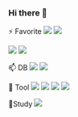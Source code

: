 ### Hi there 👋

⚡ Favorite
<img src="https://img.shields.io/badge/Python-3766AB?style=flat-square&logo=Python&logoColor=white"/></a>
<img src="https://img.shields.io/badge/JavaScript-F7DF1E?style=flat-square&logo=Python&logoColor=white"/></a>

<img src="https://img.shields.io/badge/Django-092E20?style=flat-square&logo=Python&logoColor=white"/></a>
<img src="https://img.shields.io/badge/Spring-6DB33F?style=flat-square&logo=Python&logoColor=white"/></a>

📫 DB
<img src="https://img.shields.io/badge/MySQL-4479A1?style=flat-square&logo=Python&logoColor=white"/></a>
<img src="https://img.shields.io/badge/PostGreSQL-#169E1?style=flat-square&logo=Python&logoColor=white"/></a>

💬 Tool
<img src="https://img.shields.io/badge/Visual Studio Code-007ACC?style=flat-square&logo=Python&logoColor=white"/></a>
<img src="https://img.shields.io/badge/Eclipse IDE-2C2255?style=flat-square&logo=Python&logoColor=white"/></a>
<img src="https://img.shields.io/badge/IntelliJ IDEA-000000?style=flat-square&logo=Python&logoColor=white"/></a>
<img src="https://img.shields.io/badge/Android-3DDC84?style=flat-square&logo=Python&logoColor=white"/></a>

🌱Study
<img src="https://img.shields.io/badge/Swift-F05138?style=flat-square&logo=Python&logoColor=white"/></a>

<!--
**moninkim/moninkim** is a ✨ _special_ ✨ repository because its `README.md` (this file) appears on your GitHub profile.

Here are some ideas to get you started:

- 🔭 I’m currently working on ...
- 🌱 I’m currently learning ...
- 👯 I’m looking to collaborate on ...
- 🤔 I’m looking for help with ...
- 💬 Ask me about ...
- 📫 How to reach me: ...
- 😄 Pronouns: ...
- ⚡ Fun fact: ...
-->

